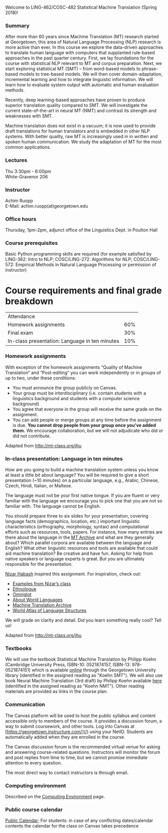 Welcome to LING-462/COSC-482 Statistical Machine Translation (Spring
2018)\!

### Summary

After more than 60 years since Machine Translation (MT) research started
at Georgetown, this area of Natural Language Processing (NLP) research
is more active than ever. In this course we explore the data-driven
approaches to translate human language with computers that supplanted
rule-based approaches in the past quarter century. First, we lay
foundations for the course with statistical NLP relevant to MT and
corpus preparation. Next, we start exploring statistical MT (SMT) – from
word-based models to phrase-based models to tree-based models. We will
then cover domain-adaptation, incremental learning and how to integrate
linguistic information. We will learn how to evaluate system output with
automatic and human evaluation methods.

Recently, deep learning-based approaches have proven to produce superior
translation quality compared to SMT. We will investigate the current
state-of-the-art in neural MT (NMT) and contrast its strength and
weaknesses with SMT.

Machine translation does not exist in a vacuum; it is now used to
provide draft translations for human translators and is embedded in
other NLP systems. With better quality, raw MT is increasingly used in
in written and spoken human communication. We study the adaptation of MT
for the most common applications.

### Lectures

Thu 3:30pm - 6:00pm  
White-Gravenor 206

### Instructor

Achim Ruopp  
E-Mail: achim.ruopp(at)georgetown.edu

### Office hours

Thursday, 1pm-2pm, adjunct office of the Linguistics Dept. in Poulton
Hall

### Course prerequisites

Basic Python programming skills are required (for example satisfied by
LING-362: Intro to NLP; COSC/LING-272: Algorithms for NLP;
COSC/LING-572: Empirical Methods in Natural Language Processing or
permission of instructor)

# Course requirements and final grade breakdown

|                                                |     |
| ---------------------------------------------- | --- |
| Attendance                                     |     |
| Homework assignments                           | 60% |
| Final exam                                     | 30% |
| In-class presentation: Language in ten minutes | 10% |

### Homework assignments

With exception of the homework assignments “Quality of Machine
Translation” and “Post-editing” you can work independently or in groups
of up to two, under these conditions:

  - You must announce the group publicly on Canvas.
  - Your group must be interdisciplinary (i.e. contain students with a
    linguistics background and students with a computer science
    background)
  - You agree that everyone in the group will receive the same grade on
    the assignment.
  - You can add people or merge groups at any time before the assignment
    is due. **You cannot drop people from your group once you’ve added
    them.** We encourage collaboration, but we will not adjudicate who
    did or did not contribute.

Adapted from <http://mt-class.org/jhu>

### In-class presentation: Language in ten minutes

How are you going to build a machine translation system unless you know
at least a little bit about language? You will be required to give a
short presentation (~10 minutes) on a particular language, e.g., Arabic,
Chinese, Czech, Hindi, Italian, or Maltese.

The language must not be your first native tongue. If you are fluent or
very familiar with the language we encourage you to pick one that you
are not so familiar with. The language cannot be English.

You should prepare three to six slides for your presentation, covering
language facts (demographics, location, etc.) important linguistic
characteristics (orthography, morphology, syntax) and computational
efforts such as resources, tools, papers. For instance, how many entries
are there about the language in the [MT
Archive](http://www.mt-archive.info/) and what are they generally about?
Which parallel corpora are available between the language and English?
What other linguistic resources and tools are available that could aid
machine translation? Be creative and have fun. Asking for help from
native speakers or language experts is great. But you are ultimately
responsible for the presentation.

[Nizar Habash](http://www.nizarhabash.com/) inspired this assignment.
For inspiration, check out:

  - [Examples from Nizar’s
    class](https://sites.google.com/site/comse6998machinetranslation/language-in-10-minutes)
  - [Ethnologue](http://www.ethnologue.com/)
  - [Omniglot](http://www.omniglot.com/)
  - [About World Languages](http://www.aboutworldlanguages.com/)
  - [Machine Translation Archive](http://www.mt-archive.info/)
  - [World Atlas of Language Structures](http://wals.info/)

We will grade on clarity and detail. Did you learn something really
cool? Tell us\!

Adapted from <http://mt-class.org/jhu>

### Textbooks

We will use the textbook Statistical Machine Translation by Philipp
Koehn (Cambridge University Press, ISBN-10: 0521874157, ISBN-13:
978-0521874151) which is available
[online](https://gt-summon-serialssolutions-com.proxy.library.georgetown.edu/#!/search?bookMark=ePnHCXMwhZ3PDoIwDMZJ9ODfV0DUkwcPMgl6NhofwHszIxIjEMMW4-P7dQUkxsTzflmAkbZb228Db6y5NruwroeLG5ux7pyMgavriOINXMaGPRkXY3A2NtzClK579dEIh_GA-t6EAy6nV6yzIHfFhUlg2YZLndjI6xbYqA09_7A_7Y7L1FJSVqfehs4IxsNIxdyQsxBAmztMB8yKNfTMXDrSEKs-rVgmjL012KmwRl-xW6UWo_CzxgiAwMyFqa03uamqckqK4PfaFHxQqfPLLXXXgDxERYJCIIpvVZgJJXniZti-LHGaFi_Bkob-T6gFNLN8eqca7PuBJCHbDLslqZYoVn-_5hur9Y4y)
through the Georgetown University library (identified in the assigned
reading as "Koehn SMT"). We will also use book Neural Machine
Translation (3rd draft) by Philipp Koehn available
[here](http://mt-class.org/jhu/assets/nmt-book.pdf) (identified in the
assigned reading as "Koehn NMT"). Other reading materials are provided
as links in the course plan.

### Communication

The Canvas platform will be used to host the public syllabus and content
accessible only to members of the course. It provides a discussion
forum, a way to submit coursework, and other tools. Log into Canvas at
[https://georgetown.instructure.com/](/) using your NetID. Students are
automatically added when they are enrolled in the course.

The Canvas discussion forum is the recommended virtual venue for asking
and answering course-related questions. Instructors will monitor the
forum and post replies from time to time, but we cannot promise
immediate attention to every question.

The most direct way to contact instructors is through email.

### Computing environment

Described on the [Computing
Environment](computing.md) page.

### Public course calendar

[Public Calendar](https://calendar.google.com/calendar/embed?src=georgetown.edu_5bns8eudb01bn81dcs9sh6pqf8%40group.calendar.google.com&ctz=America%2FNew_York); For students: in case of any conflicting dates/calendar contents the calendar for the class on Canvas takes precedence
